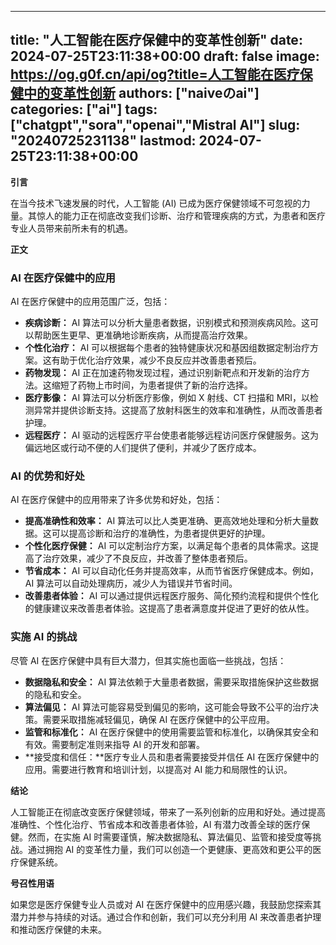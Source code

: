 
---
title: "人工智能在医疗保健中的变革性创新"
date: 2024-07-25T23:11:38+00:00
draft: false
image: https://og.g0f.cn/api/og?title=人工智能在医疗保健中的变革性创新
authors: ["naiveのai"]
categories: ["ai"]
tags: ["chatgpt","sora","openai","Mistral AI"]
slug: "20240725231138"
lastmod: 2024-07-25T23:11:38+00:00
---
**引言**

在当今技术飞速发展的时代，人工智能 (AI) 已成为医疗保健领域不可忽视的力量。其惊人的能力正在彻底改变我们诊断、治疗和管理疾病的方式，为患者和医疗专业人员带来前所未有的机遇。

**正文**

### AI 在医疗保健中的应用

AI 在医疗保健中的应用范围广泛，包括：

- **疾病诊断：** AI 算法可以分析大量患者数据，识别模式和预测疾病风险。这可以帮助医生更早、更准确地诊断疾病，从而提高治疗效果。
- **个性化治疗：** AI 可以根据每个患者的独特健康状况和基因组数据定制治疗方案。这有助于优化治疗效果，减少不良反应并改善患者预后。
- **药物发现：** AI 正在加速药物发现过程，通过识别新靶点和开发新的治疗方法。这缩短了药物上市时间，为患者提供了新的治疗选择。
- **医疗影像：** AI 算法可以分析医疗影像，例如 X 射线、CT 扫描和 MRI，以检测异常并提供诊断支持。这提高了放射科医生的效率和准确性，从而改善患者护理。
- **远程医疗：** AI 驱动的远程医疗平台使患者能够远程访问医疗保健服务。这为偏远地区或行动不便的人们提供了便利，并减少了医疗成本。

### AI 的优势和好处

AI 在医疗保健中的应用带来了许多优势和好处，包括：

- **提高准确性和效率：** AI 算法可以比人类更准确、更高效地处理和分析大量数据。这可以提高诊断和治疗的准确性，为患者提供更好的护理。
- **个性化医疗保健：** AI 可以定制治疗方案，以满足每个患者的具体需求。这提高了治疗效果，减少了不良反应，并改善了整体患者预后。
- **节省成本：** AI 可以自动化任务并提高效率，从而节省医疗保健成本。例如，AI 算法可以自动处理病历，减少人为错误并节省时间。
- **改善患者体验：** AI 可以通过提供远程医疗服务、简化预约流程和提供个性化的健康建议来改善患者体验。这提高了患者满意度并促进了更好的依从性。

### 实施 AI 的挑战

尽管 AI 在医疗保健中具有巨大潜力，但其实施也面临一些挑战，包括：

- **数据隐私和安全：** AI 算法依赖于大量患者数据，需要采取措施保护这些数据的隐私和安全。
- **算法偏见：** AI 算法可能容易受到偏见的影响，这可能会导致不公平的治疗决策。需要采取措施减轻偏见，确保 AI 在医疗保健中的公平应用。
- **监管和标准化：** AI 在医疗保健中的使用需要监管和标准化，以确保其安全和有效。需要制定准则来指导 AI 的开发和部署。
- **接受度和信任：**医疗专业人员和患者需要接受并信任 AI 在医疗保健中的应用。需要进行教育和培训计划，以提高对 AI 能力和局限性的认识。

**结论**

人工智能正在彻底改变医疗保健领域，带来了一系列创新的应用和好处。通过提高准确性、个性化治疗、节省成本和改善患者体验，AI 有潜力改善全球的医疗保健。然而，在实施 AI 时需要谨慎，解决数据隐私、算法偏见、监管和接受度等挑战。通过拥抱 AI 的变革性力量，我们可以创造一个更健康、更高效和更公平的医疗保健系统。

**号召性用语**

如果您是医疗保健专业人员或对 AI 在医疗保健中的应用感兴趣，我鼓励您探索其潜力并参与持续的对话。通过合作和创新，我们可以充分利用 AI 来改善患者护理和推动医疗保健的未来。